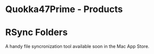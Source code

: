 # Quokka47Prime - Products

# RSync Folders 

A handy file syncronization tool available soon in the Mac App Store. 


